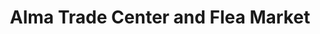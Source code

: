 ---
title: "Alma Trade Center and Flea Market"
url: /alma/alma-trade-center-and-flea-market/
shop: Kramladen
---